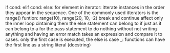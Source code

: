 if cond: elif cond: else:
for element in iterator: itterate instances in the order they appear in the sequence. One of the commonly used itterators is the range() funtion: range(10), range(20, 10, -2)
break and continue affect only the inner loop cintaining them
the else statement can belong to if just as it can belong to a for 
the pass statement to do nothing without not writing anything and having an error
match takes an expression and compare it to cases. only the first case is executed, the else is case _:
functions can have the first line as a string literal (docstring)